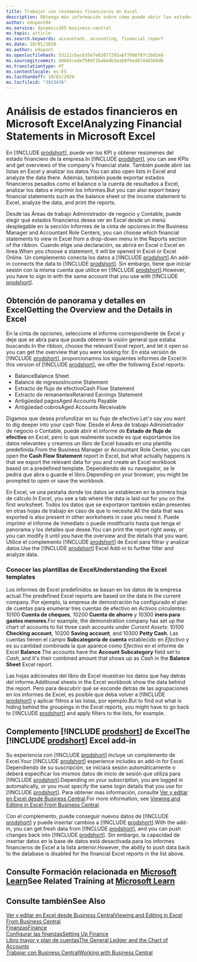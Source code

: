 ```yaml
---
title: Trabajar con resúmenes financieros en Excel
description: Obtenga más información sobre cómo puede abrir los estados financieros en Microsoft Excel desde Business Central, para un mejor análisis.
author: edupont04
ms.service: dynamics365-business-central
ms.topic: article
ms.search.keywords: accountant, accounting, financial report
ms.date: 10/01/2020
ms.author: edupont
ms.openlocfilehash: 53221cbacb35e7e82077295a6f7098f07c2b02e6
ms.sourcegitcommit: ddbb5cede750df1baba4b3eab8fbed6744b5b9d6
ms.translationtype: HT
ms.contentlocale: es-ES
ms.lasthandoff: 10/01/2020
ms.locfileid: "3913476"
---
```

# <a name="analyzing-financial-statements-in-microsoft-excel"></a><span data-ttu-id="e1c99-103">Análisis de estados financieros en Microsoft Excel</span><span class="sxs-lookup"><span data-stu-id="e1c99-103">Analyzing Financial Statements in Microsoft Excel</span></span>

<span data-ttu-id="e1c99-104">En [!INCLUDE [prodshort](includes/prodshort.md)], puede ver los KPI y obtener resúmenes del estado financiero de la empresa.</span><span class="sxs-lookup"><span data-stu-id="e1c99-104">In [!INCLUDE [prodshort](includes/prodshort.md)], you can see KPIs and get overviews of the company's financial state.</span></span> <span data-ttu-id="e1c99-105">También puede abrir las listas en Excel y analizar los datos.</span><span class="sxs-lookup"><span data-stu-id="e1c99-105">You can also open lists in Excel and analyze the data there.</span></span> <span data-ttu-id="e1c99-106">Además, también puede exportar estados financieros pesados como el balance o la cuenta de resultados a Excel, analizar los datos e imprimir los informes.</span><span class="sxs-lookup"><span data-stu-id="e1c99-106">But you can also export heavy financial statements such as the balance sheet or the income statement to Excel, analyze the data, and print the reports.</span></span>  

<span data-ttu-id="e1c99-107">Desde las Áreas de trabajo Administrador de negocio y Contable, puede elegir qué estados financieros desea ver en Excel desde un menú desplegable en la sección Informes de la cinta de opciones.</span><span class="sxs-lookup"><span data-stu-id="e1c99-107">In the Business Manager and Accountant Role Centers, you can choose which financial statements to view in Excel from a drop-down menu in the Reports section of the ribbon.</span></span> <span data-ttu-id="e1c99-108">Cuando elige una declaración, se abrirá en Excel o Excel en línea.</span><span class="sxs-lookup"><span data-stu-id="e1c99-108">When you choose a statement, it will be opened in Excel or Excel Online.</span></span> <span data-ttu-id="e1c99-109">Un complemento conecta los datos a [!INCLUDE [prodshort](includes/prodshort.md)].</span><span class="sxs-lookup"><span data-stu-id="e1c99-109">An add-in connects the data to [!INCLUDE [prodshort](includes/prodshort.md)].</span></span> <span data-ttu-id="e1c99-110">Sin embargo, tiene que iniciar sesión con la misma cuenta que utilice en [!INCLUDE [prodshort](includes/prodshort.md)].</span><span class="sxs-lookup"><span data-stu-id="e1c99-110">However, you have to sign in with the same account that you use with [!INCLUDE [prodshort](includes/prodshort.md)].</span></span>  

## <a name="getting-the-overview-and-the-details-in-excel"></a><span data-ttu-id="e1c99-111">Obtención de panorama y detalles en Excel</span><span class="sxs-lookup"><span data-stu-id="e1c99-111">Getting the Overview and the Details in Excel</span></span>

<span data-ttu-id="e1c99-112">En la cinta de opciones, seleccione el informe correspondiente de Excel y deje que se abra para que pueda obtener la visión general que estaba buscando.</span><span class="sxs-lookup"><span data-stu-id="e1c99-112">In the ribbon, choose the relevant Excel report, and let it open so you can get the overview that you were looking for.</span></span> <span data-ttu-id="e1c99-113">En esta versión de [!INCLUDE [prodshort](includes/prodshort.md)], proporcionamos los siguientes informes de Excel:</span><span class="sxs-lookup"><span data-stu-id="e1c99-113">In this version of [!INCLUDE [prodshort](includes/prodshort.md)], we offer the following Excel reports:</span></span>

- <span data-ttu-id="e1c99-114">Balance</span><span class="sxs-lookup"><span data-stu-id="e1c99-114">Balance Sheet</span></span>  
- <span data-ttu-id="e1c99-115">Balance de ingresos</span><span class="sxs-lookup"><span data-stu-id="e1c99-115">Income Statement</span></span>  
- <span data-ttu-id="e1c99-116">Extracto de flujo de efectivo</span><span class="sxs-lookup"><span data-stu-id="e1c99-116">Cash Flow Statement</span></span>  
- <span data-ttu-id="e1c99-117">Extracto de remanentes</span><span class="sxs-lookup"><span data-stu-id="e1c99-117">Retained Earnings Statement</span></span>  
- <span data-ttu-id="e1c99-118">Antigüedad pagos</span><span class="sxs-lookup"><span data-stu-id="e1c99-118">Aged Accounts Payable</span></span>  
- <span data-ttu-id="e1c99-119">Antigüedad cobros</span><span class="sxs-lookup"><span data-stu-id="e1c99-119">Aged Accounts Receivable</span></span>  

<span data-ttu-id="e1c99-120">Digamos que desea profundizar en su flujo de efectivo.</span><span class="sxs-lookup"><span data-stu-id="e1c99-120">Let's say you want to dig deeper into your cash flow.</span></span> <span data-ttu-id="e1c99-121">Desde el Área de trabajo Administrador de negocio o Contable, puede abrir el informe de **Estado de flujo de efectivo** en Excel, pero lo que realmente sucede es que exportamos los datos relevantes y creamos un libro de Excel basado en una plantilla predefinida.</span><span class="sxs-lookup"><span data-stu-id="e1c99-121">From the Business Manager or Accountant Role Center, you can open the **Cash Flow Statement** report in Excel, but what actually happens is that we export the relevant data for you and create an Excel workbook based on a predefined template.</span></span> <span data-ttu-id="e1c99-122">Dependiendo de su navegador, se le pedirá que abra o guarde el libro.</span><span class="sxs-lookup"><span data-stu-id="e1c99-122">Depending on your browser, you might be prompted to open or save the workbook.</span></span>  

<span data-ttu-id="e1c99-123">En Excel, ve una pestaña donde los datos se establecen en la primera hoja de cálculo.</span><span class="sxs-lookup"><span data-stu-id="e1c99-123">In Excel, you see a tab where the data is laid out for you on the first worksheet.</span></span> <span data-ttu-id="e1c99-124">Todos los datos que se exportaron también están presentes en otras hojas de trabajo en caso de que lo necesite.</span><span class="sxs-lookup"><span data-stu-id="e1c99-124">All the data that was exported is also present in other worksheets in case you need it.</span></span> <span data-ttu-id="e1c99-125">Puede imprimir el informe de inmediato o puede modificarlo hasta que tenga el panorama y los detalles que desee.</span><span class="sxs-lookup"><span data-stu-id="e1c99-125">You can print the report right away, or you can modify it until you have the overview and the details that you want.</span></span> <span data-ttu-id="e1c99-126">Utilice el complemento [!INCLUDE [prodshort](includes/prodshort.md)] de Excel para filtrar y analizar datos.</span><span class="sxs-lookup"><span data-stu-id="e1c99-126">Use the [!INCLUDE [prodshort](includes/prodshort.md)] Excel Add-in to further filter and analyze data.</span></span>  

### <a name="understanding-the-excel-templates"></a><span data-ttu-id="e1c99-127">Conocer las plantillas de Excel</span><span class="sxs-lookup"><span data-stu-id="e1c99-127">Understanding the Excel templates</span></span>

<span data-ttu-id="e1c99-128">Los informes de Excel predefinidos se basan en los datos de la empresa actual.</span><span class="sxs-lookup"><span data-stu-id="e1c99-128">The predefined Excel reports are based on the data in the current company.</span></span> <span data-ttu-id="e1c99-129">Por ejemplo, la empresa de demostración ha configurado el plan de cuentas para enumerar tres cuentas de efectivo en *Activos circulantes*: 10100 **Cuenta de cheques**, 10200 **Cuenta de ahorro** y 10300 **inero para gastos menores**.</span><span class="sxs-lookup"><span data-stu-id="e1c99-129">For example, the demonstration company has set up the chart of accounts to list three cash accounts under *Current Assets*: 10100 **Checking account**, 10200 **Saving account**, and 10300 **Petty Cash**.</span></span> <span data-ttu-id="e1c99-130">Las cuentas tienen el campo **Subcategoría de cuenta** establecido en *Efectivo* y es su cantidad combinada la que aparece como *Efectivo* en el informe de Excel **Balance**.</span><span class="sxs-lookup"><span data-stu-id="e1c99-130">The accounts have the **Account Subcategory** field set to *Cash*, and it's their combined amount that shows up as *Cash* in the **Balance Sheet** Excel report.</span></span>  

<span data-ttu-id="e1c99-131">Las hojas adicionales del libro de Excel muestran los datos que hay detrás del informe.</span><span class="sxs-lookup"><span data-stu-id="e1c99-131">Additional sheets in the Excel workbook show the data behind the report.</span></span> <span data-ttu-id="e1c99-132">Pero para descubrir qué se esconde detrás de las agrupaciones en los informes de Excel, es posible que deba volver a [!INCLUDE [prodshort](includes/prodshort.md)] y aplicar filtros a las listas, por ejemplo.</span><span class="sxs-lookup"><span data-stu-id="e1c99-132">But to find out what is hiding behind the groupings in the Excel reports, you might have to go back to [!INCLUDE [prodshort](includes/prodshort.md)] and apply filters to the lists, for example.</span></span>  

## <a name="the-prodshort-excel-add-in"></a><span data-ttu-id="e1c99-133">Complemento [!INCLUDE [prodshort](includes/prodshort.md)] de Excel</span><span class="sxs-lookup"><span data-stu-id="e1c99-133">The [!INCLUDE [prodshort](includes/prodshort.md)] Excel add-in</span></span>

<span data-ttu-id="e1c99-134">Su experiencia con [!INCLUDE [prodshort](includes/prodshort.md)] incluye un complemento de Excel.</span><span class="sxs-lookup"><span data-stu-id="e1c99-134">Your [!INCLUDE [prodshort](includes/prodshort.md)] experience includes an add-in for Excel.</span></span> <span data-ttu-id="e1c99-135">Dependiendo de su suscripción, se iniciará sesión automáticamente o deberá especificar los mismos datos de inicio de sesión que utiliza para [!INCLUDE [prodshort](includes/prodshort.md)].</span><span class="sxs-lookup"><span data-stu-id="e1c99-135">Depending on your subscription, you are logged in automatically, or you must specify the same login details that you use for [!INCLUDE [prodshort](includes/prodshort.md)].</span></span> <span data-ttu-id="e1c99-136">Para obtener más información, consulte [Ver y editar en Excel desde Business Central](across-work-with-excel.md).</span><span class="sxs-lookup"><span data-stu-id="e1c99-136">For more information, see [Viewing and Editing in Excel From Business Central](across-work-with-excel.md).</span></span>  

<span data-ttu-id="e1c99-137">Con el complemento, puede conseguir nuevos datos de [!INCLUDE [prodshort](includes/prodshort.md)] y puede insertar cambios a [!INCLUDE [prodshort](includes/prodshort.md)].</span><span class="sxs-lookup"><span data-stu-id="e1c99-137">With the add-in, you can get fresh data from [!INCLUDE [prodshort](includes/prodshort.md)], and you can push changes back into [!INCLUDE [prodshort](includes/prodshort.md)].</span></span> <span data-ttu-id="e1c99-138">Sin embargo, la capacidad de insertar datos en la base de datos está desactivada para los informes financieros de Excel a la lista anterior.</span><span class="sxs-lookup"><span data-stu-id="e1c99-138">However, the ability to push data back to the database is disabled for the financial Excel reports in the list above.</span></span>  

## <a name="see-related-training-at-microsoft-learn"></a><span data-ttu-id="e1c99-139">Consulte Formación relacionada en [Microsoft Learn](/learn/modules/configure-powerbi-excel-dynamics-365-business-central/index)</span><span class="sxs-lookup"><span data-stu-id="e1c99-139">See Related Training at [Microsoft Learn](/learn/modules/configure-powerbi-excel-dynamics-365-business-central/index)</span></span>

## <a name="see-also"></a><span data-ttu-id="e1c99-140">Consulte también</span><span class="sxs-lookup"><span data-stu-id="e1c99-140">See Also</span></span>

[<span data-ttu-id="e1c99-141">Ver y editar en Excel desde Business Central</span><span class="sxs-lookup"><span data-stu-id="e1c99-141">Viewing and Editing in Excel From Business Central</span></span>](across-work-with-excel.md)  
[<span data-ttu-id="e1c99-142">Finanzas</span><span class="sxs-lookup"><span data-stu-id="e1c99-142">Finance</span></span>](finance.md)  
[<span data-ttu-id="e1c99-143">Configurar las finanzas</span><span class="sxs-lookup"><span data-stu-id="e1c99-143">Setting Up Finance</span></span>](finance-setup-finance.md)  
[<span data-ttu-id="e1c99-144">Libro mayor y plan de cuentas</span><span class="sxs-lookup"><span data-stu-id="e1c99-144">The General Ledger and the Chart of Accounts</span></span>](finance-general-ledger.md)  
[<span data-ttu-id="e1c99-145">Trabajar con Business Central</span><span class="sxs-lookup"><span data-stu-id="e1c99-145">Working with Business Central</span></span>](ui-work-product.md)  
